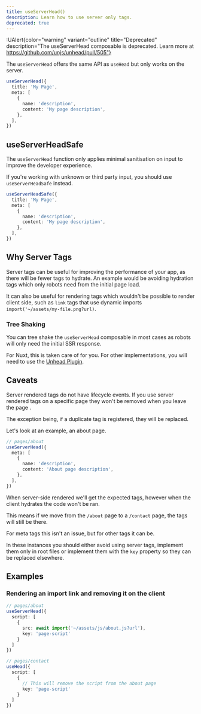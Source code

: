 ```yaml
---
title: useServerHead()
description: Learn how to use server only tags.
deprecated: true
---
```


:UAlert{color="warning" variant="outline" title="Deprecated" description="The useServerHead composable is deprecated. Learn more at https://github.com/unjs/unhead/pull/505"}

The `useServerHead` offers the same API as `useHead` but only works on the server.

```ts
useServerHead({
  title: 'My Page',
  meta: [
    {
      name: 'description',
      content: 'My page description',
    },
  ],
})
```

## useServerHeadSafe

The `useServerHead` function only applies minimal sanitisation on input to improve the developer experience.

If you're working with unknown or third party input, you should use `useServerHeadSafe` instead.

```ts
useServerHeadSafe({
  title: 'My Page',
  meta: [
    {
      name: 'description',
      content: 'My page description',
    },
  ],
})
```

## Why Server Tags

Server tags can be useful for improving the performance of your app, as there will be fewer tags to hydrate. An example
would be avoiding hydration tags which only robots need from the initial page load.

It can also be useful for rendering tags which wouldn't be possible to render client side, such as `link` tags that use
dynamic imports `import('~/assets/my-file.png?url)`.

### Tree Shaking

You can tree shake the `useServerHead` composable in most cases as robots will only need the initial SSR response.

For Nuxt, this is taken care of for you. For other implementations, you will need to use the [Unhead Plugin](/plugins/plugins/vite-plugin).

## Caveats

Server rendered tags do not have lifecycle events. If you use server rendered tags on a specific
page they won't be removed when you leave the page .

The exception being, if a duplicate tag is registered, they will be replaced.

Let's look at an example, an about page.

```ts
// pages/about
useServerHead({
  meta: [
    {
      name: 'description',
      content: 'About page description',
    },
  ],
})
```

When server-side rendered we'll get the expected tags, however when the client hydrates the code won't be ran.

This means if we move from the `/about` page to a `/contact` page, the tags will still be there.

For meta tags this isn't an issue, but for other tags it can be.

In these instances you should either avoid using server tags, implement them only in
root files or implement them with the `key` property so they can be replaced elsewhere.

## Examples

### Rendering an import link and removing it on the client

```ts
// pages/about
useServerHead({
  script: [
    {
      src: await import('~/assets/js/about.js?url'),
      key: 'page-script'
    }
  ]
})
```

```ts
// pages/contact
useHead({
  script: [
    {
      // This will remove the script from the about page
      key: 'page-script'
    }
  ]
})
```
